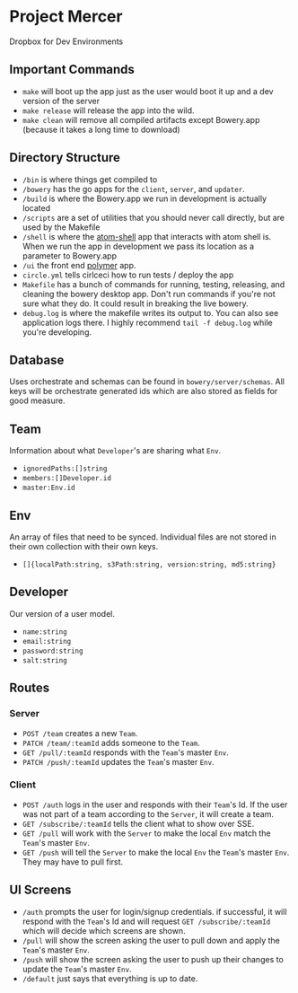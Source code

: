 # Project Mercer
Dropbox for Dev Environments

## Important Commands
- `make` will boot up the app just as the user would boot it up and a dev version of the server
- `make release` will release the app into the wild.
- `make clean` will remove all compiled artifacts except Bowery.app (because it takes a long time to download)

## Directory Structure
- `/bin` is where things get compiled to
- `/bowery` has the go apps for the `client`, `server`, and `updater`.
- `/build` is where the Bowery.app we run in development is actually located
- `/scripts` are a set of utilities that you should never call directly, but are used by the Makefile
- `/shell` is where the [atom-shell](github.com/atom/atom-shell) app that interacts with atom shell is. When we run the app in development we pass its location as a parameter to Bowery.app
- `/ui` the front end [polymer](polymer-project.org) app.
- `circle.yml` tells cirlceci how to run tests / deploy the app
- `Makefile` has a bunch of commands for running, testing, releasing, and cleaning the bowery desktop app. Don't run commands if you're not sure what they do. It could result in breaking the live bowery.
- `debug.log` is where the makefile writes its output to. You can also see application logs there. I highly recommend `tail -f debug.log` while you're developing.

## Database
Uses orchestrate and schemas can be found in `bowery/server/schemas`. All keys will be orchestrate generated ids which are also stored as fields for good measure.

## Team
Information about what `Developer`'s are sharing what `Env`.
- `ignoredPaths:[]string`
- `members:[]Developer.id`
- `master:Env.id`

## Env
An array of files that need to be synced. Individual files are not stored in their own collection with their own keys.
- `[]{localPath:string, s3Path:string, version:string, md5:string}`

## Developer
Our version of a user model.
- `name:string`
- `email:string`
- `password:string`
- `salt:string`

## Routes
### Server
- `POST /team` creates a new `Team`.
- `PATCH /team/:teamId` adds someone to the `Team`.
- `GET /pull/:teamId` responds with the `Team`'s master `Env`.
- `PATCH /push/:teamId` updates the `Team`'s master `Env`.

### Client
- `POST /auth` logs in the user and responds with their `Team`'s Id. If the user was not part of a team according to the `Server`, it will create a team.
- `GET /subscribe/:teamId` tells the client what to show over SSE.
- `GET /pull` will work with the `Server` to make the local `Env` match the `Team`'s master `Env`.
- `GET /push` will tell the `Server` to make the local `Env` the `Team`'s master `Env`. They may have to pull first.

## UI Screens
- `/auth` prompts the user for login/signup credentials. if successful, it will respond with the `Team`'s Id and will request `GET /subscribe/:teamId` which will decide which screens are shown.
- `/pull` will show the screen asking the user to pull down and apply the `Team`'s master `Env`.
- `/push` will show the screen asking the user to push up their changes to update the `Team`'s master `Env`.
- `/default` just says that everything is up to date.
